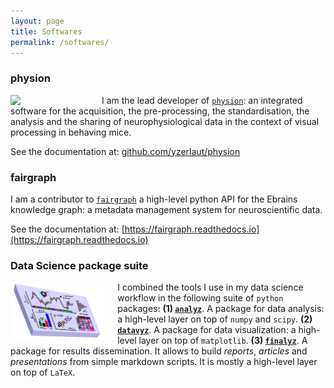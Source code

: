 ```yaml
---
layout: page
title: Softwares
permalink: /softwares/
---
```


### physion

<div><img src="https://github.com/yzerlaut/physion/raw/main/docs/icons/physion.png" width="25%" align="left" style="margin-right: 20px"></div>

I am the lead developer of [`physion`](https://github.com/yzerlaut/physion): an integrated software for the acquisition, the pre-processing, the standardisation, the analysis and the sharing of neurophysiological data in the context of visual processing in behaving mice.

See the documentation at: [github.com/yzerlaut/physion](https://github.com/yzerlaut/physion)

### fairgraph

I am a contributor to [`fairgraph`](https://github.com/yzerlaut/fairgraph) a high-level python API for the Ebrains knowledge graph: a metadata management system for neuroscientific data.

See the documentation at: [https://fairgraph.readthedocs.io](https://fairgraph.readthedocs.io)

### Data Science package suite

<div><img src="https://github.com/yzerlaut/datavyz/raw/master/docs/logo.png" alt="datavyz logo" width="30%" align="left" style="margin-right: 20px"></div>

I combined the tools I use in my data science workflow in the following suite of `python` packages:
**(1) [`analyz`](https://github.com/yzerlaut/analyz)**. A package for data analysis: a high-level layer on top of `numpy` and `scipy`. 
**(2) [`datavyz`](https://github.com/yzerlaut/datavyz)**. A package for data visualization: a high-level layer on top of `matplotlib`.
**(3) [`finalyz`](https://github.com/yzerlaut/finalyz)**. A package for results dissemination. It allows to build *reports*, *articles* and *presentations* from simple markdown scripts. It is mostly a high-level layer on top of `LaTeX`.




